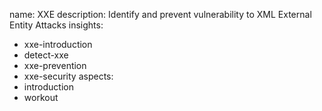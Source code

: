 name: XXE
description: Identify and prevent vulnerability to XML External Entity Attacks
insights:
  - xxe-introduction
  - detect-xxe
  - xxe-prevention
  - xxe-security
aspects:
  - introduction
  - workout
 
